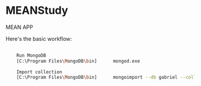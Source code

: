 # MEANStudy

MEAN APP

Here's the basic workflow:

```bash
	
	Run MongoDB
	[C:\Program Files\MongoDB\bin] 		mongod.exe

	Import collection
	[C:\Program Files\MongoDB\bin]		mongoimport --db gabriel --collection todos --file C:\Users\glund_000\Desktop\primer-dataset.json

```

